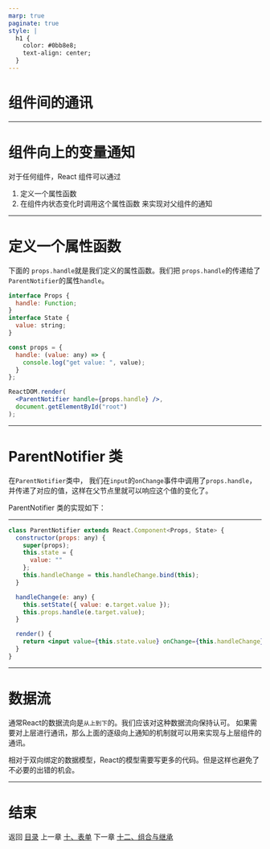 ```yaml
---
marp: true
paginate: true
style: |
  h1 {
    color: #0bb8e8;
    text-align: center;
  }
---
```


# 组件间的通讯

---

# 组件向上的变量通知

对于任何组件，React 组件可以通过

1. 定义一个属性函数
2. 在组件内状态变化时调用这个属性函数
   来实现对父组件的通知

---

# 定义一个属性函数

下面的 `props.handle`就是我们定义的属性函数。我们把
`props.handle`的传递给了`ParentNotifier`的属性`handle`。

```jsx
interface Props {
  handle: Function;
}
interface State {
  value: string;
}

const props = {
  handle: (value: any) => {
    console.log("get value: ", value);
  }
};

ReactDOM.render(
  <ParentNotifier handle={props.handle} />,
  document.getElementById("root")
);
```

---

# ParentNotifier 类

在`ParentNotifier`类中， 我们在`input`的`onChange`事件中调用了`props.handle`，并传递了对应的值，这样在父节点里就可以响应这个值的变化了。

ParentNotifier 类的实现如下：

---

```jsx
class ParentNotifier extends React.Component<Props, State> {
  constructor(props: any) {
    super(props);
    this.state = {
      value: ""
    };
    this.handleChange = this.handleChange.bind(this);
  }

  handleChange(e: any) {
    this.setState({ value: e.target.value });
    this.props.handle(e.target.value);
  }

  render() {
    return <input value={this.state.value} onChange={this.handleChange} />;
  }
}
```

---

# 数据流

通常React的数据流向是`从上到下`的。我们应该对这种数据流向保持认可。
如果需要对上层进行通讯，那么上面的逐级向上通知的机制就可以用来实现与上层组件的通讯。

相对于双向绑定的数据模型，React的模型需要写更多的代码。但是这样也避免了不必要的出错的机会。

---

# 结束

返回 [目录](./../README.md)
上一章 [十、表单](./十、表单.md)
下一章 [十二、组合与继承](./十二、组合与继承.md)